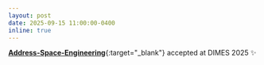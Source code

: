 ```yaml
---
layout: post
date: 2025-09-15 11:00:00-0400
inline: true
---
```

[**Address-Space-Engineering**](https://research.cs.wisc.edu/adsl/Publications/dimes25-banakar.pdf){:target="\_blank"} accepted at DIMES 2025 :sparkles: